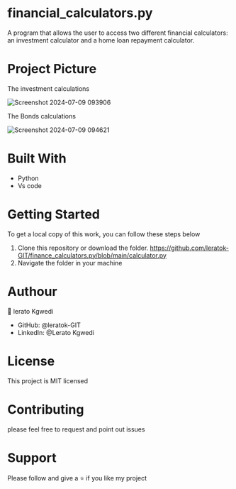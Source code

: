 # financial_calculators.py
A program that allows the user to access two different financial calculators: an investment calculator and a home loan repayment calculator.
# Project Picture

The investment calculations

![Screenshot 2024-07-09 093906](https://github.com/leratok-GIT/finance_calculators.py/assets/117907380/4169427b-2ed9-4e10-9e93-8a18426a7b6f)

The Bonds calculations

![Screenshot 2024-07-09 094621](https://github.com/leratok-GIT/finance_calculators.py/assets/117907380/79a07157-8814-447a-bc65-4b321f0336f4)

# Built With
  * Python
  * Vs code

# Getting Started 
To get a local copy of this work, you can follow these steps below
  1. Clone this repository or download the folder.
    https://github.com/leratok-GIT/finance_calculators.py/blob/main/calculator.py
  2. Navigate the folder in your machine

# Authour
👤 lerato Kgwedi
  * GitHub: @leratok-GIT
  * LinkedIn: @Lerato Kgwedi

# License
This project is MIT licensed

# Contributing
please feel free to request and point out issues

# Support
Please follow and give a ⭐ if you like my project


